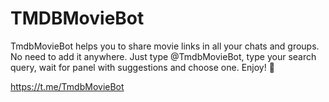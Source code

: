 # TMDBMovieBot
TmdbMovieBot helps you to share movie links in all your chats and groups. No need to add it anywhere. Just type @TmdbMovieBot, type your search query, wait for panel with suggestions and choose one. Enjoy! 🦸

https://t.me/TmdbMovieBot